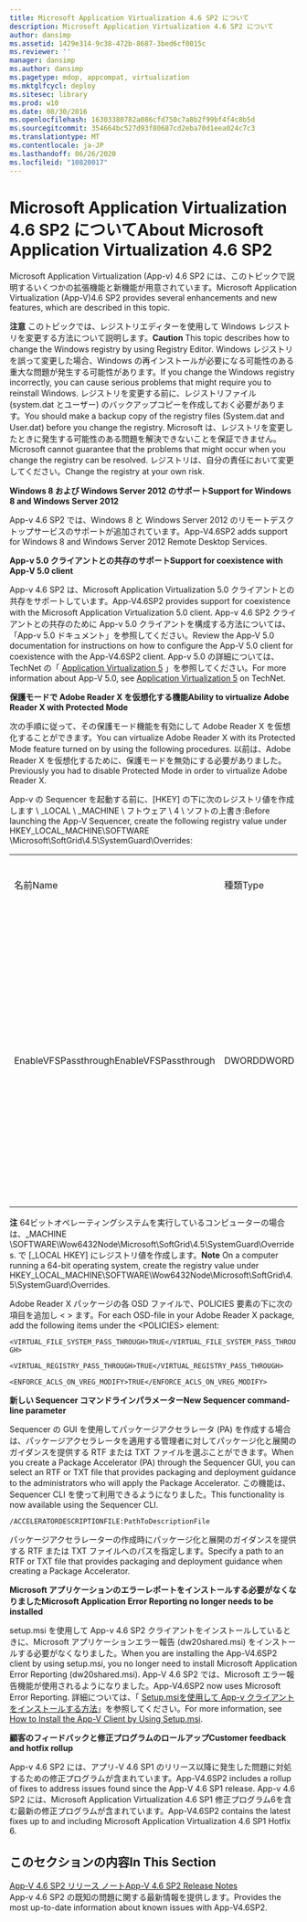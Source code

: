 ```yaml
---
title: Microsoft Application Virtualization 4.6 SP2 について
description: Microsoft Application Virtualization 4.6 SP2 について
author: dansimp
ms.assetid: 1429e314-9c38-472b-8687-3bed6cf0015c
ms.reviewer: ''
manager: dansimp
ms.author: dansimp
ms.pagetype: mdop, appcompat, virtualization
ms.mktglfcycl: deploy
ms.sitesec: library
ms.prod: w10
ms.date: 08/30/2016
ms.openlocfilehash: 16303380782a086cfd750c7a8b2f99bf4f4c8b5d
ms.sourcegitcommit: 354664bc527d93f80687cd2eba70d1eea024c7c3
ms.translationtype: MT
ms.contentlocale: ja-JP
ms.lasthandoff: 06/26/2020
ms.locfileid: "10820017"
---
```

# <span data-ttu-id="99701-103">Microsoft Application Virtualization 4.6 SP2 について</span><span class="sxs-lookup"><span data-stu-id="99701-103">About Microsoft Application Virtualization 4.6 SP2</span></span>


<span data-ttu-id="99701-104">Microsoft Application Virtualization (App-v) 4.6 SP2 には、このトピックで説明するいくつかの拡張機能と新機能が用意されています。</span><span class="sxs-lookup"><span data-stu-id="99701-104">Microsoft Application Virtualization (App-V)4.6 SP2 provides several enhancements and new features, which are described in this topic.</span></span>

<span data-ttu-id="99701-105">**注意** このトピックでは、レジストリエディターを使用して Windows レジストリを変更する方法について説明します。</span><span class="sxs-lookup"><span data-stu-id="99701-105">**Caution** This topic describes how to change the Windows registry by using Registry Editor.</span></span> <span data-ttu-id="99701-106">Windows レジストリを誤って変更した場合、Windows の再インストールが必要になる可能性のある重大な問題が発生する可能性があります。</span><span class="sxs-lookup"><span data-stu-id="99701-106">If you change the Windows registry incorrectly, you can cause serious problems that might require you to reinstall Windows.</span></span> <span data-ttu-id="99701-107">レジストリを変更する前に、レジストリファイル (system.dat とユーザー) のバックアップコピーを作成しておく必要があります。</span><span class="sxs-lookup"><span data-stu-id="99701-107">You should make a backup copy of the registry files (System.dat and User.dat) before you change the registry.</span></span> <span data-ttu-id="99701-108">Microsoft は、レジストリを変更したときに発生する可能性のある問題を解決できないことを保証できません。</span><span class="sxs-lookup"><span data-stu-id="99701-108">Microsoft cannot guarantee that the problems that might occur when you change the registry can be resolved.</span></span> <span data-ttu-id="99701-109">レジストリは、自分の責任において変更してください。</span><span class="sxs-lookup"><span data-stu-id="99701-109">Change the registry at your own risk.</span></span>

 

**<span data-ttu-id="99701-110">Windows 8 および Windows Server 2012 のサポート</span><span class="sxs-lookup"><span data-stu-id="99701-110">Support for Windows 8 and Windows Server 2012</span></span>**

<span data-ttu-id="99701-111">App-v 4.6 SP2 では、Windows 8 と Windows Server 2012 のリモートデスクトップサービスのサポートが追加されています。</span><span class="sxs-lookup"><span data-stu-id="99701-111">App-V4.6SP2 adds support for Windows 8 and Windows Server 2012 Remote Desktop Services.</span></span>

**<span data-ttu-id="99701-112">App-v 5.0 クライアントとの共存のサポート</span><span class="sxs-lookup"><span data-stu-id="99701-112">Support for coexistence with App-V 5.0 client</span></span>**

<span data-ttu-id="99701-113">App-v 4.6 SP2 は、Microsoft Application Virtualization 5.0 クライアントとの共存をサポートしています。</span><span class="sxs-lookup"><span data-stu-id="99701-113">App-V4.6SP2 provides support for coexistence with the Microsoft Application Virtualization 5.0 client.</span></span> <span data-ttu-id="99701-114">App-v 4.6 SP2 クライアントとの共存のために App-v 5.0 クライアントを構成する方法については、「App-v 5.0 ドキュメント」を参照してください。</span><span class="sxs-lookup"><span data-stu-id="99701-114">Review the App-V 5.0 documentation for instructions on how to configure the App-V 5.0 client for coexistence with the App-V4.6SP2 client.</span></span> <span data-ttu-id="99701-115">App-v 5.0 の詳細については、TechNet の「 [Application Virtualization 5](https://go.microsoft.com/fwlink/?LinkId=267599) 」を参照してください。</span><span class="sxs-lookup"><span data-stu-id="99701-115">For more information about App-V 5.0, see [Application Virtualization 5](https://go.microsoft.com/fwlink/?LinkId=267599) on TechNet.</span></span>

**<span data-ttu-id="99701-116">保護モードで Adobe Reader X を仮想化する機能</span><span class="sxs-lookup"><span data-stu-id="99701-116">Ability to virtualize Adobe Reader X with Protected Mode</span></span>**

<span data-ttu-id="99701-117">次の手順に従って、その保護モード機能を有効にして Adobe Reader X を仮想化することができます。</span><span class="sxs-lookup"><span data-stu-id="99701-117">You can virtualize Adobe Reader X with its Protected Mode feature turned on by using the following procedures.</span></span> <span data-ttu-id="99701-118">以前は、Adobe Reader X を仮想化するために、保護モードを無効にする必要がありました。</span><span class="sxs-lookup"><span data-stu-id="99701-118">Previously you had to disable Protected Mode in order to virtualize Adobe Reader X.</span></span>

<span data-ttu-id="99701-119">App-v の Sequencer を起動する前に、[HKEY] の下に次のレジストリ値を作成します \ _LOCAL \ _MACHINE \\ フトウェア \\ 4 \ ソフトの上書き:</span><span class="sxs-lookup"><span data-stu-id="99701-119">Before launching the App-V Sequencer, create the following registry value under HKEY\_LOCAL\_MACHINE\\SOFTWARE \\Microsoft\\SoftGrid\\4.5\\SystemGuard\\Overrides:</span></span>

<table>
<colgroup>
<col width="25%" />
<col width="25%" />
<col width="25%" />
<col width="25%" />
</colgroup>
<tbody>
<tr class="odd">
<td align="left"><p><span data-ttu-id="99701-120">名前</span><span class="sxs-lookup"><span data-stu-id="99701-120">Name</span></span></p></td>
<td align="left"><p><span data-ttu-id="99701-121">種類</span><span class="sxs-lookup"><span data-stu-id="99701-121">Type</span></span></p></td>
<td align="left"><p><span data-ttu-id="99701-122">データ</span><span class="sxs-lookup"><span data-stu-id="99701-122">Data</span></span></p></td>
<td align="left"><p><span data-ttu-id="99701-123">説明</span><span class="sxs-lookup"><span data-stu-id="99701-123">Description</span></span></p></td>
</tr>
<tr class="even">
<td align="left"><p><span data-ttu-id="99701-124">EnableVFSPassthrough</span><span class="sxs-lookup"><span data-stu-id="99701-124">EnableVFSPassthrough</span></span></p></td>
<td align="left"><p><span data-ttu-id="99701-125">DWORD</span><span class="sxs-lookup"><span data-stu-id="99701-125">DWORD</span></span></p></td>
<td align="left"><p><span data-ttu-id="99701-126">件</span><span class="sxs-lookup"><span data-stu-id="99701-126">1</span></span></p></td>
<td align="left"><p><span data-ttu-id="99701-127"><strong> </strong> 起動フェーズ中に Adobe Reader X を保護モードで起動するには、この値を1に設定します。</span><span class="sxs-lookup"><span data-stu-id="99701-127">Set this value to <strong>1</strong> in order to start Adobe Reader X in Protected Mode during the launch phase.</span></span></p></td>
</tr>
</tbody>
</table>

 

<span data-ttu-id="99701-128">**注** 64ビットオペレーティングシステムを実行しているコンピューターの場合は、_MACHINE \\SOFTWARE\\Wow6432Node\\Microsoft\\SoftGrid\\4.5\\SystemGuard\\Overrides. で [_LOCAL HKEY] にレジストリ値を作成します。</span><span class="sxs-lookup"><span data-stu-id="99701-128">**Note** On a computer running a 64-bit operating system, create the registry value under HKEY\_LOCAL\_MACHINE\\SOFTWARE\\Wow6432Node\\Microsoft\\SoftGrid\\4.5\\SystemGuard\\Overrides.</span></span>

 

<span data-ttu-id="99701-129">Adobe Reader X パッケージの各 OSD ファイルで、POLICIES 要素の下に次の項目を追加し &lt; &gt; ます。</span><span class="sxs-lookup"><span data-stu-id="99701-129">For each OSD-file in your Adobe Reader X package, add the following items under the &lt;POLICIES&gt; element:</span></span>

`<VIRTUAL_FILE_SYSTEM_PASS_THROUGH>TRUE</VIRTUAL_FILE_SYSTEM_PASS_THROUGH>`

`<VIRTUAL_REGISTRY_PASS_THROUGH>TRUE</VIRTUAL_REGISTRY_PASS_THROUGH>`

`<ENFORCE_ACLS_ON_VREG_MODIFY>TRUE</ENFORCE_ACLS_ON_VREG_MODIFY>`

**<span data-ttu-id="99701-130">新しい Sequencer コマンドラインパラメーター</span><span class="sxs-lookup"><span data-stu-id="99701-130">New Sequencer command-line parameter</span></span>**

<span data-ttu-id="99701-131">Sequencer の GUI を使用してパッケージアクセラレータ (PA) を作成する場合は、パッケージアクセラレータを適用する管理者に対してパッケージ化と展開のガイダンスを提供する RTF または TXT ファイルを選ぶことができます。</span><span class="sxs-lookup"><span data-stu-id="99701-131">When you create a Package Accelerator (PA) through the Sequencer GUI, you can select an RTF or TXT file that provides packaging and deployment guidance to the administrators who will apply the Package Accelerator.</span></span> <span data-ttu-id="99701-132">この機能は、Sequencer CLI を使って利用できるようになりました。</span><span class="sxs-lookup"><span data-stu-id="99701-132">This functionality is now available using the Sequencer CLI.</span></span>

`/ACCELERATORDESCRIPTIONFILE:PathToDescriptionFile`

<span data-ttu-id="99701-133">パッケージアクセラレーターの作成時にパッケージ化と展開のガイダンスを提供する RTF または TXT ファイルへのパスを指定します。</span><span class="sxs-lookup"><span data-stu-id="99701-133">Specify a path to an RTF or TXT file that provides packaging and deployment guidance when creating a Package Accelerator.</span></span>

**<span data-ttu-id="99701-134">Microsoft アプリケーションのエラーレポートをインストールする必要がなくなりました</span><span class="sxs-lookup"><span data-stu-id="99701-134">Microsoft Application Error Reporting no longer needs to be installed</span></span>**

<span data-ttu-id="99701-135">setup.msi を使用して App-v 4.6 SP2 クライアントをインストールしているときに、Microsoft アプリケーションエラー報告 (dw20shared.msi) をインストールする必要がなくなりました。</span><span class="sxs-lookup"><span data-stu-id="99701-135">When you are installing the App-V4.6SP2 client by using setup.msi, you no longer need to install Microsoft Application Error Reporting (dw20shared.msi).</span></span> <span data-ttu-id="99701-136">App-V 4.6 SP2 では、Microsoft エラー報告機能が使用されるようになりました。</span><span class="sxs-lookup"><span data-stu-id="99701-136">App-V4.6SP2 now uses Microsoft Error Reporting.</span></span> <span data-ttu-id="99701-137">詳細については、「 [Setup.msiを使用して App-v クライアントをインストールする方法](https://go.microsoft.com/fwlink/?LinkId=267237)」を参照してください。</span><span class="sxs-lookup"><span data-stu-id="99701-137">For more information, see [How to Install the App-V Client by Using Setup.msi](https://go.microsoft.com/fwlink/?LinkId=267237).</span></span>

**<span data-ttu-id="99701-138">顧客のフィードバックと修正プログラムのロールアップ</span><span class="sxs-lookup"><span data-stu-id="99701-138">Customer feedback and hotfix rollup</span></span>**

<span data-ttu-id="99701-139">App-v 4.6 SP2 には、アプリ-V 4.6 SP1 のリリース以降に発生した問題に対処するための修正プログラムが含まれています。</span><span class="sxs-lookup"><span data-stu-id="99701-139">App-V4.6SP2 includes a rollup of fixes to address issues found since the App-V 4.6 SP1 release.</span></span> <span data-ttu-id="99701-140">App-v 4.6 SP2 には、Microsoft Application Virtualization 4.6 SP1 修正プログラム6を含む最新の修正プログラムが含まれています。</span><span class="sxs-lookup"><span data-stu-id="99701-140">App-V4.6SP2 contains the latest fixes up to and including Microsoft Application Virtualization 4.6 SP1 Hotfix 6.</span></span>

## <span data-ttu-id="99701-141">このセクションの内容</span><span class="sxs-lookup"><span data-stu-id="99701-141">In This Section</span></span>


<a href="" id="app-v-4-6-sp2-release-notes"></a>[<span data-ttu-id="99701-142">App-V 4.6 SP2 リリース ノート</span><span class="sxs-lookup"><span data-stu-id="99701-142">App-V 4.6 SP2 Release Notes</span></span>](https://go.microsoft.com/fwlink/?LinkId=267600)  
<span data-ttu-id="99701-143">App-v 4.6 SP2 の既知の問題に関する最新情報を提供します。</span><span class="sxs-lookup"><span data-stu-id="99701-143">Provides the most up-to-date information about known issues with App-V4.6SP2.</span></span>

 

 





